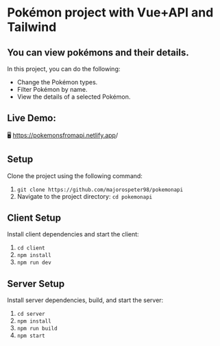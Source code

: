<h1> Pokémon project with Vue+API and Tailwind</h1>

<h2>You can view pokémons and their details. </h2>
<p>In this project, you can do the following:</p>
 <ul> 
   <li>Change the Pokémon types.</li>
   <li>Filter Pokémon by name.</li> 
   <li>View the details of a selected Pokémon.</li> 
 </ul>
<h2> Live Demo: </h2>
🖥️ <a href="https://pokemonsfromapi.netlify.app/" target="_blank">https://pokemonsfromapi.netlify.app</a>/

<h2>Setup</h2>
<p>Clone the project using the following command:</p>
<ol>
  <li><code>git clone https://github.com/majorospeter98/pokemonapi</code></li>
  <li>Navigate to the project directory: <code>cd pokemonapi</code></li>
</ol>

<h2>Client Setup</h2>
<p>Install client dependencies and start the client:</p>
<ol>
  <li><code>cd client</code></li>
  <li><code>npm install</code></li>
  <li><code>npm run dev</code></li>
</ol>

<h2>Server Setup</h2>
<p>Install server dependencies, build, and start the server:</p>
<ol>
  <li><code>cd server</code></li>
  <li><code>npm install</code></li>
  <li><code>npm run build</code></li>
  <li><code>npm start</code></li>
</ol>
